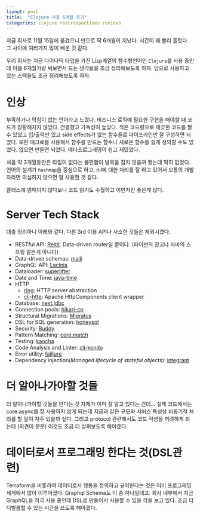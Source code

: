 ```yaml
---
layout: post
title:  "Clojure 사용 6개월 후기"
categories: clojure restrospectives reviews
---
```


지금 회사로 11월 15일에 옮겼으니 만으로 딱 6개월이 지났다. 시간이 꽤 빨리 흘렀다. 그 사이에 여러가지 많이 배운 것 같다.

우리 회사는 지금 다이나믹 타입을 가진 Lisp계열의 함수형언어인 `Clojure`를 사용 중인데 이를 6개월가량 써보면서 드는 생각들을 조금 정리해보도록 하자. 덤으로 사용하고 있는 스택들도 조금 정리해보도록 하자.

# 인상
부족하거나 막힘이 없는 언어라고 느꼈다. 비즈니스 로직에 필요한 구현을 해야할 때 코드가 장황해지지 않았다. 간결했고 가독성이 높았다. 적은 코드량으로 깨끗한 코드를 짤 수 있었고 입/출력만 있고 side effects가 없는 함수들로 파이프라인만 잘 구성하면 되었다. 또한 매크로를 사용해서 함수를 만드는 함수나 새로운 함수를 쉽게 정의할 수도 있었다. 없으면 만들면 되었다. 메타프로그래밍이 쉽고 재밌었다.

처음 약 3개월동안은 타입이 없다는 불편함이 발목을 잡지 않을까 했는데 딱히 없었다. 언어의 설계가 `hashmap`을 중심으로 하고, nil에 대한 처리를 잘 하고 있어서 보통의 개발자라면 의심하지 않으면 잘 사용할 것 같다.

클래스에 얽매이지 않다보니 코드 읽기도 수월하고 이만저만 좋은게 많다.

# Server Tech Stack
대충 정리하니 아래와 같다. 다른 3rd 이용 API나 사소한 것들은 제외시켰다.
- RESTful API: [Reitit](https://github.com/metosin/reitit). Data-driven router일 뿐이다. (파이썬의 장고나 자바의 스프링 같은게 아니다)
- Data-driven schemas: [malli](https://github.com/metosin/malli)
- GraphQL API: [Lacinia](https://lacinia.readthedocs.io/en/latest/)
- Dataloader: [superlifter](https://github.com/oliyh/superlifter)
- Date and Time: [java-time](https://github.com/dm3/clojure.java-time)
- HTTP
    - [ring](https://github.com/ring-clojure/ring): HTTP server abstraction
    - [clj-http](https://github.com/dakrone/clj-http): Apache HttpComponents client wrapper
- Database: [next.jdbc](https://github.com/seancorfield/next-jdbc)
- Connection pools: [hikari-cp](https://github.com/tomekw/hikari-cp)
- Structural Migrations: [Migratus](https://github.com/yogthos/migratus)
- DSL for SQL generation: [honeysql](https://github.com/jkk/honeysql)
- Security: [Buddy](https://github.com/funcool/buddy)
- Pattern Matching: [core.match](https://github.com/clojure/core.match)
- Testing: [kaocha](https://github.com/lambdaisland/kaocha)
- Code Analysis and Linter: [clj-kondo](https://github.com/borkdude/clj-kondo)
- Error utility: [failjure](https://github.com/adambard/failjure)
- Dependency injection(*Managed lifecycle of stateful objects*): [integrant](https://github.com/weavejester/integrant)

# 더 알아나가야할 것들
더 알아나가야할 것들을 안다는 것 자체가 이미 잘 알고 있다는 건데... 실제 코드에서는 core.async를 잘 사용하지 않게 되는데 지금과 같은 규모와 서비스 특성상 비동기적 처리를 할 일이 자주 있을까 싶다. 그리고 protocol 관련해서도 코드 작성을 꺼려하게 되는데 (의견이 분분) 이것도 조금 더 살펴보도록 해야겠다.

# 데이터로서 프로그래밍 한다는 것(DSL관련)
Terraform을 비롯하여 데이터로서 행동을 정의하고 규약한다는 것은 이미 프로그래밍 세계에서 많이 이루어졌다. Graphql Schema도 이 중 하나일테고. 회사 내부에서 지금 GraphQL을 적극 사용 중인데 DSL로 만들어서 사용할 수 있을 각을 보고 있다. 조금 더 디벨롭할 수 있는 시간을 쓰도록 해야겠다.
